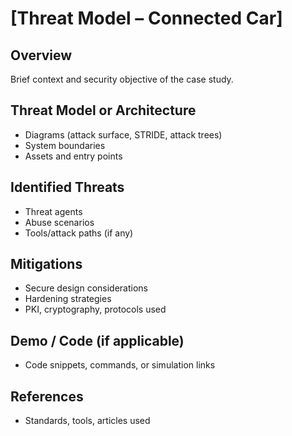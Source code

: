 # [Threat Model – Connected Car]

## Overview
Brief context and security objective of the case study.

## Threat Model or Architecture
- Diagrams (attack surface, STRIDE, attack trees)
- System boundaries
- Assets and entry points

## Identified Threats
- Threat agents
- Abuse scenarios
- Tools/attack paths (if any)

## Mitigations
- Secure design considerations
- Hardening strategies
- PKI, cryptography, protocols used

## Demo / Code (if applicable)
- Code snippets, commands, or simulation links

## References
- Standards, tools, articles used
